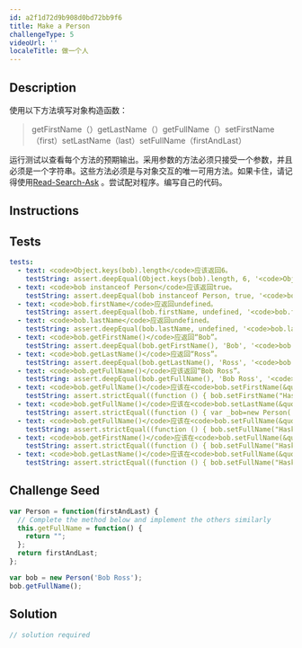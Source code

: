 ```yaml
---
id: a2f1d72d9b908d0bd72bb9f6
title: Make a Person
challengeType: 5
videoUrl: ''
localeTitle: 做一个人
---
```


## Description
<section id="description">使用以下方法填写对象构造函数： <blockquote> getFirstName（）getLastName（）getFullName（）setFirstName（first）setLastName（last）setFullName（firstAndLast） </blockquote>运行测试以查看每个方法的预期输出。采用参数的方法必须只接受一个参数，并且必须是一个字符串。这些方法必须是与对象交互的唯一可用方法。如果卡住，请记得使用<a href="http://forum.freecodecamp.org/t/how-to-get-help-when-you-are-stuck/19514" target="_blank">Read-Search-Ask</a> 。尝试配对程序。编写自己的代码。 </section>

## Instructions
<section id="instructions">
</section>

## Tests
<section id='tests'>

```yml
tests:
  - text: <code>Object.keys(bob).length</code>应该返回6。
    testString: assert.deepEqual(Object.keys(bob).length, 6, '<code>Object.keys(bob).length</code> should return 6.');
  - text: <code>bob instanceof Person</code>应该返回true。
    testString: assert.deepEqual(bob instanceof Person, true, '<code>bob instanceof Person</code> should return true.');
  - text: <code>bob.firstName</code>应返回undefined。
    testString: assert.deepEqual(bob.firstName, undefined, '<code>bob.firstName</code> should return undefined.');
  - text: <code>bob.lastName</code>应返回undefined。
    testString: assert.deepEqual(bob.lastName, undefined, '<code>bob.lastName</code> should return undefined.');
  - text: <code>bob.getFirstName()</code>应返回“Bob”。
    testString: assert.deepEqual(bob.getFirstName(), 'Bob', '<code>bob.getFirstName()</code> should return "Bob".');
  - text: <code>bob.getLastName()</code>应返回“Ross”。
    testString: assert.deepEqual(bob.getLastName(), 'Ross', '<code>bob.getLastName()</code> should return "Ross".');
  - text: <code>bob.getFullName()</code>应该返回“Bob Ross”。
    testString: assert.deepEqual(bob.getFullName(), 'Bob Ross', '<code>bob.getFullName()</code> should return "Bob Ross".');
  - text: <code>bob.getFullName()</code>应该在<code>bob.setFirstName(&quot;Haskell&quot;)</code>之后返回“Haskell Ross”。
    testString: assert.strictEqual((function () { bob.setFirstName("Haskell"); return bob.getFullName(); })(), 'Haskell Ross', '<code>bob.getFullName()</code> should return "Haskell Ross" after <code>bob.setFirstName("Haskell")</code>.');
  - text: <code>bob.getFullName()</code>应该在<code>bob.setLastName(&quot;Curry&quot;)</code>之后返回“Haskell Curry”。
    testString: assert.strictEqual((function () { var _bob=new Person('Haskell Ross'); _bob.setLastName("Curry"); return _bob.getFullName(); })(), 'Haskell Curry', '<code>bob.getFullName()</code> should return "Haskell Curry" after <code>bob.setLastName("Curry")</code>.');
  - text: <code>bob.getFullName()</code>应该在<code>bob.setFullName(&quot;Haskell Curry&quot;)</code>之后返回“Haskell Curry”。
    testString: assert.strictEqual((function () { bob.setFullName("Haskell Curry"); return bob.getFullName(); })(), 'Haskell Curry', '<code>bob.getFullName()</code> should return "Haskell Curry" after <code>bob.setFullName("Haskell Curry")</code>.');
  - text: <code>bob.getFirstName()</code>应该在<code>bob.setFullName(&quot;Haskell Curry&quot;)</code>之后返回“Haskell”。
    testString: assert.strictEqual((function () { bob.setFullName("Haskell Curry"); return bob.getFirstName(); })(), 'Haskell', '<code>bob.getFirstName()</code> should return "Haskell" after <code>bob.setFullName("Haskell Curry")</code>.');
  - text: <code>bob.getLastName()</code>应该在<code>bob.setFullName(&quot;Haskell Curry&quot;)</code>之后返回“Curry”。
    testString: assert.strictEqual((function () { bob.setFullName("Haskell Curry"); return bob.getLastName(); })(), 'Curry', '<code>bob.getLastName()</code> should return "Curry" after <code>bob.setFullName("Haskell Curry")</code>.');

```

</section>

## Challenge Seed
<section id='challengeSeed'>

<div id='js-seed'>

```js
var Person = function(firstAndLast) {
  // Complete the method below and implement the others similarly
  this.getFullName = function() {
    return "";
  };
  return firstAndLast;
};

var bob = new Person('Bob Ross');
bob.getFullName();

```

</div>



</section>

## Solution
<section id='solution'>

```js
// solution required
```
</section>
